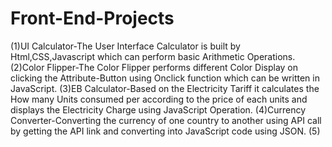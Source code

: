 # Front-End-Projects
(1)UI Calculator-The User Interface Calculator is built by Html,CSS,Javascript which can perform basic Arithmetic Operations.
(2)Color Flipper-The Color Flipper performs different Color Display on clicking the Attribute-Button using Onclick function which can be written in JavaScript.
(3)EB Calculator-Based on the Electricity Tariff it calculates the How many Units consumed per according to the price of each units and displays the Electricity Charge using JavaScript Operation.
(4)Currency Converter-Converting the currency of one country to another using API call by getting the API link and converting into JavaScript code using JSON.
(5)
